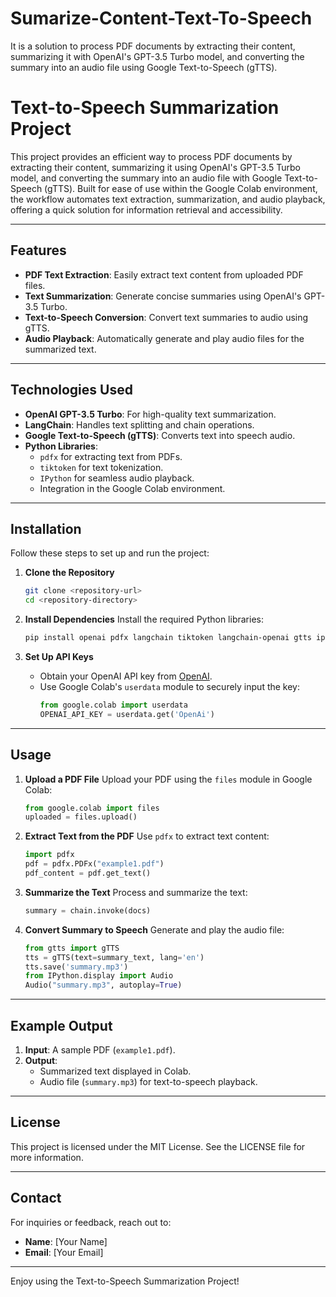 # Sumarize-Content-Text-To-Speech
It is a solution to process PDF documents by extracting their content, summarizing it with OpenAI's GPT-3.5 Turbo model, and converting the summary into an audio file using Google Text-to-Speech (gTTS).

# Text-to-Speech Summarization Project

This project provides an efficient way to process PDF documents by extracting their content, summarizing it using OpenAI's GPT-3.5 Turbo model, and converting the summary into an audio file with Google Text-to-Speech (gTTS). Built for ease of use within the Google Colab environment, the workflow automates text extraction, summarization, and audio playback, offering a quick solution for information retrieval and accessibility.

---

## Features

- **PDF Text Extraction**: Easily extract text content from uploaded PDF files.
- **Text Summarization**: Generate concise summaries using OpenAI's GPT-3.5 Turbo.
- **Text-to-Speech Conversion**: Convert text summaries to audio using gTTS.
- **Audio Playback**: Automatically generate and play audio files for the summarized text.

---

## Technologies Used

- **OpenAI GPT-3.5 Turbo**: For high-quality text summarization.
- **LangChain**: Handles text splitting and chain operations.
- **Google Text-to-Speech (gTTS)**: Converts text into speech audio.
- **Python Libraries**: 
  - `pdfx` for extracting text from PDFs.
  - `tiktoken` for text tokenization.
  - `IPython` for seamless audio playback.
  - Integration in the Google Colab environment.

---

## Installation

Follow these steps to set up and run the project:

1. **Clone the Repository**
   ```bash
   git clone <repository-url>
   cd <repository-directory>
   ```

2. **Install Dependencies**
   Install the required Python libraries:
   ```bash
   pip install openai pdfx langchain tiktoken langchain-openai gtts ipython
   ```

3. **Set Up API Keys**
   - Obtain your OpenAI API key from [OpenAI](https://platform.openai.com/).
   - Use Google Colab's `userdata` module to securely input the key:
     ```python
     from google.colab import userdata
     OPENAI_API_KEY = userdata.get('OpenAi')
     ```

---

## Usage

1. **Upload a PDF File**
   Upload your PDF using the `files` module in Google Colab:
   ```python
   from google.colab import files
   uploaded = files.upload()
   ```

2. **Extract Text from the PDF**
   Use `pdfx` to extract text content:
   ```python
   import pdfx
   pdf = pdfx.PDFx("example1.pdf")
   pdf_content = pdf.get_text()
   ```

3. **Summarize the Text**
   Process and summarize the text:
   ```python
   summary = chain.invoke(docs)
   ```

4. **Convert Summary to Speech**
   Generate and play the audio file:
   ```python
   from gtts import gTTS
   tts = gTTS(text=summary_text, lang='en')
   tts.save('summary.mp3')
   from IPython.display import Audio
   Audio("summary.mp3", autoplay=True)
   ```

---

## Example Output

1. **Input**: A sample PDF (`example1.pdf`).
2. **Output**:
   - Summarized text displayed in Colab.
   - Audio file (`summary.mp3`) for text-to-speech playback.

---

## License

This project is licensed under the MIT License. See the LICENSE file for more information.

---

## Contact

For inquiries or feedback, reach out to:

- **Name**: [Your Name]
- **Email**: [Your Email]

---

Enjoy using the Text-to-Speech Summarization Project!

